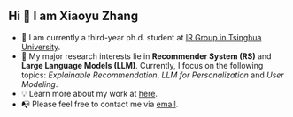 ## Hi 👋 I am Xiaoyu Zhang
- 🧐 I am currently a third-year ph.d. student at [IR Group in Tsinghua University](http://www.thuir.cn/).
- 🌳 My major research interests lie in **Recommender System (RS)** and **Large Language Models (LLM)**. Currently, I focus on the following topics: *Explainable Recommendation*, *LLM for Personalization* and *User Modeling*.
- 💡 Learn more about my work at [here](https://xiaoyu-sz.github.io/xiaoyuzh.github.io//).
- 📭 Please feel free to contact me via [email](mailto:zhxy0925@gmail.com).
